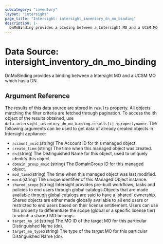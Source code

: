 ```yaml
---
subcategory: "inventory"
layout: "intersight"
page_title: "Intersight: intersight_inventory_dn_mo_binding"
description: |-
  DnMoBinding provides a binding between a Intersight MO and a UCSM MO which has a DN.
---
```


# Data Source: intersight_inventory_dn_mo_binding
DnMoBinding provides a binding between a Intersight MO and a UCSM MO which has a DN.
## Argument Reference
The results of this data source are stored in `results` property.
All objects matching the filter criteria are fetched through pagination.
To access the ith object of the results obtained, use `data.intersight_inventory_dn_mo_binding.results[i].<propertyname>`.
The following arguments can be used to get data of already created objects in Intersight appliance:
* `account_moid`:(string) The Account ID for this managed object. 
* `create_time`:(string) The time when this managed object was created. 
* `dn`:(string) The Distinguished Name for this object, used to uniquely identify this object. 
* `domain_group_moid`:(string) The DomainGroup ID for this managed object. 
* `mod_time`:(string) The time when this managed object was last modified. 
* `moid`:(string) The unique identifier of this Managed Object instance. 
* `shared_scope`:(string) Intersight provides pre-built workflows, tasks and policies to end users through global catalogs.Objects that are made available through global catalogs are said to have a 'shared' ownership. Shared objects are either made globally available to all end users or restricted to end users based on their license entitlement. Users can use this property to differentiate the scope (global or a specific license tier) to which a shared MO belongs. 
* `target_mo_id`:(string) The MO ID of the target MO for this particular Distinguished Name (dn). 
* `target_mo_type`:(string) The type of the target MO for this particular Distinguished Name (dn). 
 
